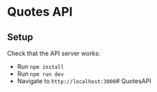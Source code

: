 # Quotes API 

## Setup

Check that the API server works:
- Run `npm install`
- Run `npm run dev`
- Navigate to `http://localhost:3000`# QuotesAPI
